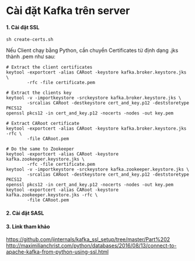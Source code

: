 # Cài đặt Kafka trên server

#### 1. Cài đặt SSL
```shell script
sh create-certs.sh
``` 
Nếu Client chạy bằng Python, cần chuyển Certificates từ định dạng .jks thành .pem như sau:
```shell script
# Extract the client certificates
keytool -exportcert -alias CARoot -keystore kafka.broker.keystore.jks \
        -rfc -file certificate.pem

# Extract the clients key
keytool -v -importkeystore -srckeystore kafka.broker.keystore.jks \
        -srcalias CARoot -destkeystore cert_and_key.p12 -deststoretype PKCS12
openssl pkcs12 -in cert_and_key.p12 -nocerts -nodes -out key.pem

# Extract CARoot certificate
keytool -exportcert -alias CARoot -keystore kafka.broker.keystore.jks -rfc \
        -file CARoot.pem

# Do the same to Zookeeper
keytool -exportcert -alias CARoot -keystore kafka.zookeeper.keystore.jks \
        -rfc -file certificate.pem
keytool -v -importkeystore -srckeystore kafka.zookeeper.keystore.jks \
        -srcalias CARoot -destkeystore cert_and_key.p12 -deststoretype PKCS12
openssl pkcs12 -in cert_and_key.p12 -nocerts -nodes -out key.pem
keytool -exportcert -alias CARoot -keystore kafka.zookeeper.keystore.jks -rfc \
        -file CARoot.pem
``` 
#### 2. Cài đặt SASL
#### 3. Link tham khảo
https://github.com/jinternals/kafka_ssl_setup/tree/master/Part%202
http://maximilianchrist.com/python/databases/2016/08/13/connect-to-apache-kafka-from-python-using-ssl.html
